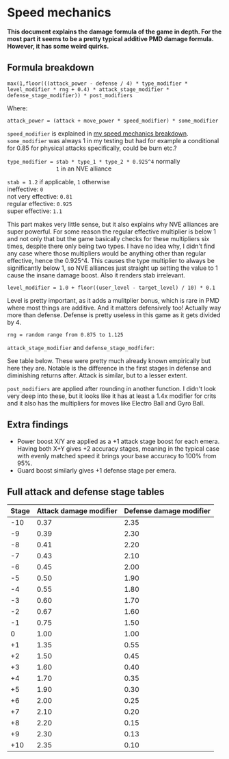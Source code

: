 
# Speed mechanics
**This document explains the damage formula of the game in depth. For the most part it seems to be a pretty typical additive PMD damage formula. However, it has some weird quirks.**

## Formula breakdown

`max(1,floor(((attack_power - defense / 4) * type_modifier * level_modifier * rng + 0.4) * attack_stage_modifier * defense_stage_modifier)) * post_modifiers`

Where:

`attack_power = (attack + move_power * speed_modifier) * some_modifier`

`speed_modifier` is explained in [my speed mechanics breakdown](Speed%20mechanics.md).\
`some_modifier` was always 1 in my testing but had for example a conditional for 0.85 for physical attacks specifically, could be burn etc.?

`type_modifier = stab * type_1 * type_2 * 0.925^4` normally\
`                1` in an NVE alliance

`stab = 1.2` if applicable, `1` otherwise\
ineffective: `0`\
not very effective: `0.81`\
regular effective: `0.925`\
super effective: `1.1`

This part makes very little sense, but it also explains why NVE alliances are super powerful. For some reason the regular effective multiplier is below 1 and not only that but the game basically checks for these multipliers six times, despite there only being two types. I have no idea why, I didn't find any case where those multipliers would be anything other than regular effective, hence the 0.925^4. This causes the type multiplier to always be significantly below 1, so NVE alliances just straight up setting the value to 1 cause the insane damage boost. Also it renders stab irrelevant.

`level_modifier = 1.0 + floor((user_level - target_level) / 10) * 0.1`

Level is pretty important, as it adds a mulitplier bonus, which is rare in PMD where most things are additive. And it matters defensively too! Actually way more than defense. Defense is pretty useless in this game as it gets divided by 4.

`rng = random range from 0.875 to 1.125`

`attack_stage_modifier` and `defense_stage_modfifer`:

See table below. These were pretty much already known empirically but here they are. Notable is the difference in the first stages in defense and diminishing returns after. Attack is similar, but to a lesser extent.

`post_modifiers` are applied after rounding in another function. I didn't look very deep into these, but it looks like it has at least a 1.4x modifier for crits and it also has the multipliers for moves like Electro Ball and Gyro Ball.

## Extra findings

- Power boost X/Y are applied as a +1 attack stage boost for each emera. Having both X+Y gives +2 accuracy stages, meaning in the typical case with evenly matched speed it brings your base accuracy to 100% from 95%.
- Guard boost similarly gives +1 defense stage per emera.

## Full attack and defense stage tables

| Stage | Attack damage modifier | Defense damage modifier |
|--|--|--|
|-10 |  0.37|2.35|
|-9  |  0.39|2.30|
|-8  |  0.41|2.20|
|-7  |  0.43|2.10|
|-6  |  0.45|2.00|
|-5  |  0.50|1.90|
|-4  |  0.55|1.80|
|-3  |  0.60|1.70|
|-2  |  0.67|1.60|
|-1  |  0.75|1.50|
| 0  |  1.00|1.00|
|+1  |  1.35|0.55|
|+2  |  1.50|0.45|
|+3  |  1.60|0.40|
|+4  |  1.70|0.35|
|+5  |  1.90|0.30|
|+6  |  2.00|0.25|
|+7  |  2.10|0.20|
|+8  |  2.20|0.15|
|+9  |  2.30|0.13|
|+10 |  2.35|0.10|

